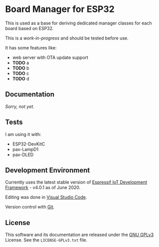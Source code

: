 # Board Manager for ESP32

This is used as a base for deriving dedicated manager classes
for each board based on ESP32.

This is a *work-in-progress* and should be tested before use.

It has some features like:

- web server with OTA update support
- **TODO** a
- **TODO** b
- **TODO** c
- **TODO** d

## Documentation

*Sorry, not yet.*

## Tests

I am using it  with:

- ESP32-DevKitC
- pax-LampD1
- pax-DLED

## Development Environment

Currently uses the latest stable version of [Espressif IoT Development Framework](https://github.com/espressif/esp-idf) - v4.0.1 as of June 2020.

Editing was done in [Visual Studio Code](https://code.visualstudio.com).

Version control with [Git](https://git-scm.com).

## License

This software and its documentation are released under the [GNU GPLv3](http://www.gnu.org/licenses/gpl-3.0.html) License. See the `LICENSE-GPLv3.txt` file.
